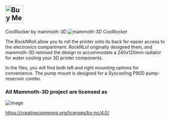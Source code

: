 ## <a href='https://ko-fi.com/mammoth3d' target='_blank'><img height='46' style='border:0px;height:56px;' src='https://az743702.vo.msecnd.net/cdn/kofi3.png?v=0' border='0' alt='Buy Me a Coffee at ko-fi.com' /></a>

CoolRocker by mammoth-3D ![mammoth-3D CoolRocker](https://github.com/Mammoth-3D/Mammoth-FDM-MODs/blob/main/mammoth-3D_AWD_Gantry_1.7.3.png)

The RockNRoll allow you to roll the printer onto its back for easier access to the electronics compartment. RockNLol originally designed them, and mammoth-3D remixed the design to accommodate a 240x120mm radiator for water cooling your 3D printer components.

In the files, you will find both left and right mounting options for convenience. The pump mount is designed for a Syscooling P90D pump-reservoir combo.

### All Mammoth-3D project are licensed as
![image](https://user-images.githubusercontent.com/37383368/139769027-7267da5b-7f58-499d-96bc-e41d164a3aac.png)


https://creativecommons.org/licenses/by-nc/4.0/